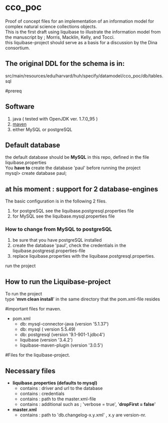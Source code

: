 # cco_poc
Proof of concept files for an implementation of an information model for complex natural science collections objects. <br>
This is the first draft using liquibase to illustrate the information model from the manuscript by ; Morris, Macklin, Kelly, and Tocci. <br> this liquibase-project should serve as a basis for a discussion by the Dina consortium. <br>


## The original DDL for the schema is in:
src/main/resources/edu/harvard/huh/specify/datamodel/cco_poc/db/tables.sql

#prereq

## Software 

  1. java ( tested with OpenJDK ver. 1.7.0_95 )
  2. [maven](https://maven.apache.org/) 
  3. either MySQL or postgreSQL

## Default database
the default database should be **MySQL** in this repo, defined in  the file liquibase.properties  <br>
You **have to** create the database 'paul' before running the project<br>
mysql> create database paul;<br>

## at his moment : support for 2 database-engines

The basic configuration is in the following 2 files.

1. for postgreSQL see the liquibase.postgresql.properties file
2. for MySQL see the liquibase.mysql.properties file

### How to  change from MySQL to postgreSQL

1. be sure that you have postgreSQL installed 
2. create the database 'paul', check the credentials in the liquibase.postgresql.properties-file
3. replace liquibase.properties with the liquibase.postgresql.properties.

run the project

## How to run the Liquibase-project
To run the project<br>
type '**mvn  clean install**' in the same directory that the pom.xml-file resides

#important files for maven.

  - pom.xml
    - db: mysql-connector-java (version  '5.1.37')
    - db: mysql ( version 5.5.49)
    - db: postgresql (version '9.1-901-1.jdbc4')
    - liquibase (version '3.4.2')
    - liquibase-maven-plugin (version '3.0.5')

#Files for the liquibase-project.

## Necessary files

  - **liquibase.properties (defaults to mysql)** 
    - contains : driver and url to the database
    - contains : credentials
    - contains : path to the master.xml-file
    - contains : additional such as ;  'verbose = true', '**dropFirst = false**'
  - **master.xml**
    - contains : path to 'db.changelog-x.y.xml' , x.y are version-nr.




